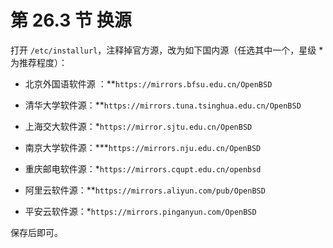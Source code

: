 # 第 26.3 节 换源

打开 `/etc/installurl`，注释掉官方源，改为如下国内源（任选其中一个，星级 \* 为推荐程度）：

- 北京外国语软件源 ：\*\*`https://mirrors.bfsu.edu.cn/OpenBSD`
- 清华大学软件源：\*\*`https://mirrors.tuna.tsinghua.edu.cn/OpenBSD`
- 上海交大软件源：\*`https://mirror.sjtu.edu.cn/OpenBSD`
- 南京大学软件源：\*\*\*`https://mirrors.nju.edu.cn/OpenBSD`
- 重庆邮电软件源：\*`https://mirrors.cqupt.edu.cn/openbsd`

- 阿里云软件源：\*\*`https://mirrors.aliyun.com/pub/OpenBSD`
- 平安云软件源：\*`https://mirrors.pinganyun.com/OpenBSD`

保存后即可。
